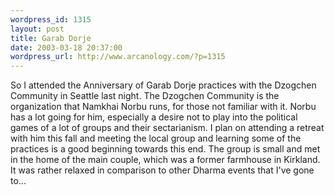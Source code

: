 ```yaml
--- 
wordpress_id: 1315
layout: post
title: Garab Dorje
date: 2003-03-18 20:37:00
wordpress_url: http://www.arcanology.com/?p=1315
---
```

So I attended the Anniversary of Garab Dorje practices with the Dzogchen Community in Seattle last night. The Dzogchen Community is the organization that Namkhai Norbu runs, for those not familiar with it. Norbu has a lot going for him, especially a desire not to play into the political games of a lot of groups and their sectarianism. I plan on attending a retreat with him this fall and meeting the local group and learning some of the practices is a good beginning towards this end. The group is small and met in the home of the main couple, which was a former farmhouse in Kirkland. It was rather relaxed in comparison to other Dharma events that I've gone to...